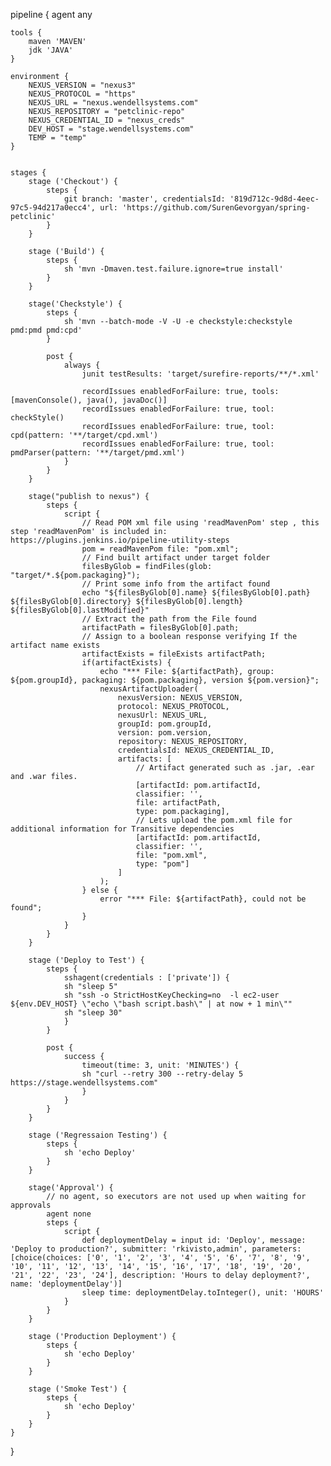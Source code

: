 pipeline {
    agent any

    tools {
        maven 'MAVEN'
        jdk 'JAVA'
    }

    environment {
        NEXUS_VERSION = "nexus3"
        NEXUS_PROTOCOL = "https"
        NEXUS_URL = "nexus.wendellsystems.com"
        NEXUS_REPOSITORY = "petclinic-repo"
        NEXUS_CREDENTIAL_ID = "nexus_creds"
        DEV_HOST = "stage.wendellsystems.com"
        TEMP = "temp"
    }


    stages {
        stage ('Checkout') {
            steps {
                git branch: 'master', credentialsId: '819d712c-9d8d-4eec-97c5-94d217a0ecc4', url: 'https://github.com/SurenGevorgyan/spring-petclinic'
            }
        }
        
        stage ('Build') {
            steps {
                sh 'mvn -Dmaven.test.failure.ignore=true install'
            }
        }

        stage('Checkstyle') {
            steps {
                sh 'mvn --batch-mode -V -U -e checkstyle:checkstyle pmd:pmd pmd:cpd'
            }

            post {
                always {
                    junit testResults: 'target/surefire-reports/**/*.xml' 

                    recordIssues enabledForFailure: true, tools: [mavenConsole(), java(), javaDoc()]
                    recordIssues enabledForFailure: true, tool: checkStyle()
                    recordIssues enabledForFailure: true, tool: cpd(pattern: '**/target/cpd.xml')
                    recordIssues enabledForFailure: true, tool: pmdParser(pattern: '**/target/pmd.xml')
                }
            }
        }

        stage("publish to nexus") {
            steps {
                script {
                    // Read POM xml file using 'readMavenPom' step , this step 'readMavenPom' is included in: https://plugins.jenkins.io/pipeline-utility-steps
                    pom = readMavenPom file: "pom.xml";
                    // Find built artifact under target folder
                    filesByGlob = findFiles(glob: "target/*.${pom.packaging}");
                    // Print some info from the artifact found
                    echo "${filesByGlob[0].name} ${filesByGlob[0].path} ${filesByGlob[0].directory} ${filesByGlob[0].length} ${filesByGlob[0].lastModified}"
                    // Extract the path from the File found
                    artifactPath = filesByGlob[0].path;
                    // Assign to a boolean response verifying If the artifact name exists
                    artifactExists = fileExists artifactPath;
                    if(artifactExists) {
                        echo "*** File: ${artifactPath}, group: ${pom.groupId}, packaging: ${pom.packaging}, version ${pom.version}";
                        nexusArtifactUploader(
                            nexusVersion: NEXUS_VERSION,
                            protocol: NEXUS_PROTOCOL,
                            nexusUrl: NEXUS_URL,
                            groupId: pom.groupId,
                            version: pom.version,
                            repository: NEXUS_REPOSITORY,
                            credentialsId: NEXUS_CREDENTIAL_ID,
                            artifacts: [
                                // Artifact generated such as .jar, .ear and .war files.
                                [artifactId: pom.artifactId,
                                classifier: '',
                                file: artifactPath,
                                type: pom.packaging],
                                // Lets upload the pom.xml file for additional information for Transitive dependencies
                                [artifactId: pom.artifactId,
                                classifier: '',
                                file: "pom.xml",
                                type: "pom"]
                            ]
                        );
                    } else {
                        error "*** File: ${artifactPath}, could not be found";
                    }
                }
            }
        }
        
        stage ('Deploy to Test') {
            steps {
                sshagent(credentials : ['private']) {
                sh "sleep 5"
                sh "ssh -o StrictHostKeyChecking=no  -l ec2-user ${env.DEV_HOST} \"echo \"bash script.bash\" | at now + 1 min\""
                sh "sleep 30"
                }
            }

            post {
                success {
                    timeout(time: 3, unit: 'MINUTES') {
                    sh "curl --retry 300 --retry-delay 5 https://stage.wendellsystems.com"
                    }
                }
            }
        }
        
        stage ('Regressaion Testing') {
            steps {
                sh 'echo Deploy'
            }
        }

        stage('Approval') {
            // no agent, so executors are not used up when waiting for approvals
            agent none
            steps {
                script {
                    def deploymentDelay = input id: 'Deploy', message: 'Deploy to production?', submitter: 'rkivisto,admin', parameters: [choice(choices: ['0', '1', '2', '3', '4', '5', '6', '7', '8', '9', '10', '11', '12', '13', '14', '15', '16', '17', '18', '19', '20', '21', '22', '23', '24'], description: 'Hours to delay deployment?', name: 'deploymentDelay')]
                    sleep time: deploymentDelay.toInteger(), unit: 'HOURS'
                }
            }
        }

        stage ('Production Deployment') {
            steps {
                sh 'echo Deploy'
            }
        }

        stage ('Smoke Test') {
            steps {
                sh 'echo Deploy'
            }
        }
    }
}
